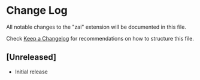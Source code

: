 # Change Log

All notable changes to the "zai" extension will be documented in this file.

Check [Keep a Changelog](http://keepachangelog.com/) for recommendations on how to structure this file.

## [Unreleased]

- Initial release